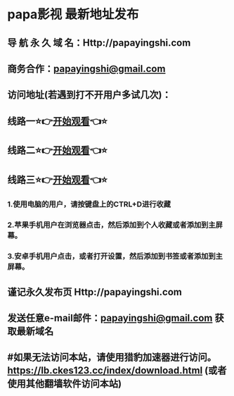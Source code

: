 papa影视 最新地址发布
===
导 航 永 久 域 名：Http://papayingshi.com
-------
商务合作：papayingshi@gmail.com
-------
访问地址(若遇到打不开用户多试几次)：
-------
 线路一⭐️👉[开始观看](http://papayingshi1.xyz)👈⭐️
-------
 线路二⭐️👉[开始观看](http://papayingshi1.xyz)👈⭐️
-------
 线路三⭐️👉[开始观看](http://papayingshi1.xyz)👈⭐️
-------
### 1.使用电脑的用户，请按键盘上的CTRL+D进行收藏
### 2.苹果手机用户在浏览器点击，然后添加到个人收藏或者添加到主屏幕。
### 3.安卓手机用户点击，或者打开设置，然后添加到书签或者添加到主屏幕。
## 谨记永久发布页 Http://papayingshi.com
发送任意e-mail邮件：papayingshi@gmail.com 获取最新域名
-------
#如果无法访问本站，请使用猎豹加速器进行访问。https://lb.ckes123.cc/index/download.html (或者使用其他翻墙软件访问本站)
-------
